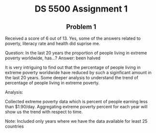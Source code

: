 <h1><center>DS 5500 Assignment 1</center></h1>

<h2><center>Problem 1</center></h2>

Received a score of 6 out of 13. Yes, some of the answers related to poverty, literacy rate and health did suprise me.

Question: In the last 20 years the proportion of people living in extreme poverty worldwide, has...?
Answer: been halved

It is very intriguing to find out that the percentage of people living in extreme poverty worldwide have reduced by
such a siginficant amount in the last 20 years. Some deeper analysis to understand the trend of percentage of people living in extreme poverty.


Analysis:

Collected extreme poverty data which is percent of people earning less than $1.90/day. Aggregating extreme poverty
percent for each year will show us the trend with respect to time.

Note: Included only years where we have the data available for least 25 countries
